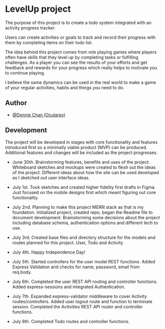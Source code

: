 # LevelUp project

The purpose of this project is to create a todo system integrated with an activity progress tracker.

Users can create activities or goals to track and record their progress with them by completing items on their todo list.

The idea behind this project comes from role playing games where players often have skills that they level up by completing tasks or fulfilling challenges. As a player you can see the results of your efforts and get feedback and rewards for your progress which really helps to motivate you to continue playing.

I believe the same dynamics can be used in the real world to make a game of your regular activities, habits and things you need to do.

## Author

- [@Dennie Chan (Oculareo)](https://github.com/Oculareo)

## Development

The project will be developed in stages with core functionality and features introduced first so a minimally viable product (MVP) can be produced. Additional features and changes will be included as the project progresses.

- June 30th. Brainstorming features, benefits and uses of the project. Whiteboard sketches and mockups were created to flesh out the ideas of the project. Different ideas about how the site can be used developed as I sketched out user interface ideas.

- July 1st. Took sketches and created higher fidelity first drafts in Figma. Just focused on the mobile designs first which meant figuring out core functionality.

- July 2nd. Planning to make this project MERN stack as that is my foundation. Initialized project, created repo, began the Readme file to document development. Brainstorming some decisions about the project including database schema, authentication options and different tech to use.

- July 3rd. Created base files and directory structure for the models and routes planned for this project. User, Todo and Activity

- July 4th. Happy Independence Day!

- July 5th. Started controllers for the user model REST functions. Added Express Validation and checks for name, password, email from req.body.

- July 6th. Completed the user REST API routing and controller functions. Added express-sessions and integrated Authentication.

- July 7th. Expanded express-validator middleware to cover Activity routes/controllers. Added user logout route and function to terminate session. Completed the Activities REST API router and controller functions.

- July 8th. Completed Todo routes and controller functions.
